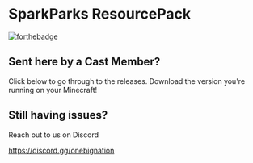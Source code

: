 # SparkParks ResourcePack
[![forthebadge](https://forthebadge.com/images/badges/fuck-it-ship-it.svg)](https://forthebadge.com)

## Sent here by a Cast Member?
Click below to go through to the releases. Download the version you're running on your Minecraft!

## Still having issues?
Reach out to us on Discord

https://discord.gg/onebignation
